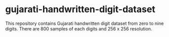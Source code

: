 # gujarati-handwritten-digit-dataset
This repository contains Gujarati handwritten digit dataset from zero to nine digits. There are 800 samples of each digits and 256 x 256 resolution.
